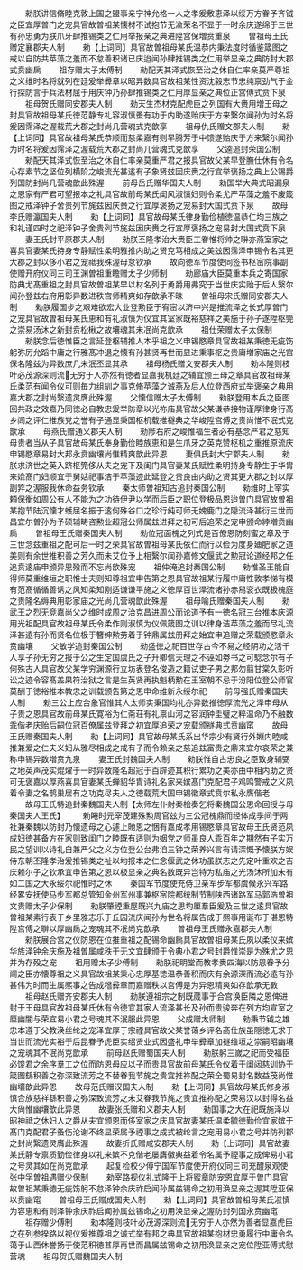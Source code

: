 <!-- { "loadSidebar": true } -->
　　勑朕讲信脩睦克敦上国之盟事亲宁神允格一人之孝爰敷恵泽以绥万方眷予齐钺之臣宜厚曽门之宠具官故曽祖某懐材不试抱节无渝荣名不显于一时余庆遂绵于三世有孙忠勇为朕爪牙肆推锡类之仁用举报亲之典进陞宫保増贲重泉
　　曽祖母王氏赠定襄郡夫人制
　　勑【上词同】具官故曽祖母某氏温恭内秉法度时循鉴箴图之戒以自防共苹藻之羞而不怠善积诸已庆迨闻孙肆推锡类之仁用举显亲之典防封大郡式贲幽扄
　　祖存赠太子太傅制
　　勑配天其泽式恢至治之休自仁率亲莫严尊祖之义维时名将就列在廷爰举彛章以昭异数具官故祖某性资沈毅志节忠纯禀劲气于金行探防言于兵法材屈于用庆钟乃孙肆推锡类之仁用厚显亲之典位正宫傅式贲下泉
　　祖母贺氏赠同安郡夫人制
　　勑天生杰材克配虎臣之列国有大赉用増王母之封具官故祖母某氏徳范静专礼容淑慎蚤有功于内助遂贻庆于方来繄尔闻孙为时名将爰因霈泽之渥载荒大郡之封尚几营魂式克歆享
　　祖母仇氏赠文郡夫人制
　　勑【上词同】具官故祖母某氏恭顺而慈柔嘉有则早腾芳于中馈遂贻庆于方来繄尔闻孙为时名将爰因霈泽之渥载荒大郡之封尚几营魂式克歆享
　　父逵追封荣国公制
　　勑配天其泽式恢至治之休自仁率亲莫重严君之报具官故父某早登膴仕休有令名心存素节之坚位列横阶之峻流光甚逺有子象贤玆因庆赉之行宜举褒扬之典上公锡爵列国防封尚几营魂歆此殊渥
　　前母岳氏赠华国夫人制
　　勑国举大典式昭漏泉之恩家有严君可望报本之礼具官故前母某氏闺风淑慎妇则令柔尤严苹藻之羞不废箴图之戒泽钟子舍贵列节旄兹因庆赉之行宜厚褒扬之宠易封大国式贲下泉
　　故母李氏赠瀛国夫人制
　　勑【上词同】具官故母某氏律身勤俭植徳温恭仁均三族之和礼谨四时之祀泽钟子舍贵列节旄兹因庆赉之行宜厚褒扬之宠易封大国式贲下泉
　　妻王氏封平原郡夫人制
　　勑朕丕隆孝治大赉臣工眷惟将帅之聨亦燕室家之喜具官妻某氏持身专静赋性柔明雅推内助之贤克笃相成之美玆因霈泽申锡令名其更大郡之封以侈小君之宠祗我殊渥毋怠钦承
　　故向徳军节度使同签书枢宻院事副使赠开府仪同三司王渊曽祖重瞻赠太子少师制
　　勑廊庙大臣莫重本兵之寄国家防典尤髙重祖之封具官故曽祖某早以材名列于勇爵用弗究于当世庆实贻于后人繄尔闻孙登兹右府用彰异数进秩宫师精爽如存歆承不昧
　　曽祖母宋氏赠同安郡夫人制
　　勑朕履国步之艰难欲宏大业登勲臣于宥宻以济中兴是推流泽之长式厚曽门之宠具官故曽祖母某氏恵和有礼淑慎为仪宜其室家既裕慈祥之美施于孙子遂陞枢筦之崇易汤沐之新封贲松楸之故壤魂其未冺尚克歆承
　　祖仕荣赠太子太保制
　　勑朕念后徳惟臣之言延登枢辅推人本乎祖之义申锡愍章具官故祖某秉徳无疵饬躬弥厉允蹈中庸之行雅髙冲退之懐有孙甚贤再世而显进秉事枢之贵庸増家庙之光宫保名隆兹为异数庶几未泯丕显其承
　　祖母杨氏赠文安郡夫人制
　　勑本隆则枝叶必茂源深则流无穷于人亦然有徳者显嘉我机廷之辅宜颁王母之章具官故祖母某氏柔范有闻令仪可则毎力组紃之事克脩苹藻之诚燕及后人位登西府式举褒亲之典用嘉大郡之封尚繄遗灵膺此殊渥
　　父懐信赠太子太傅制
　　勑朕登用本兵之臣图回共政之效嘉乃同徳必自教忠爰举防章以光祢庙具官故父某谦恭接物谨厚律身行髙乡闾之评仁推族党之誉有子通显秉国枢机载推襚典之华峻陞宫傅之贵尚惟不泯式克歆承
　　母燕氏赠通义郡夫人制
　　勑陟右府之峻惟福生者必有基念严君之慈知母贵者当从子具官故母某氏奉身勤俭睦族恵和是生爪牙之英克赞枢机之重推原流庆申锡愍章易封大邦永贲幽壤尚惟精爽歆此异恩
　　妻俱氏封大宁郡夫人制
　　勑朕求济世之英入跻枢筦侈从夫之宠下及闺门具官妻某氏赋性柔明持身专静生于华胄来嫓髙门妇顺宜于舅姑祀事洁于苹藻迹此延登之贵良由内助之贤其更大郡之封以厚副筓之渥服我休命益务钦承
　　秦太师曽祖知古追封秦国公制
　　勑维时上宰实頼保衡如周公有人不能为之功待伊尹以学而后臣之职位登极品恩迨曽门具官故曽祖某抱节陆沉懐才蠖屈名振于逺何殊谷口之珍行纯可师无媿鹿门之隠流泽甚衍三世而昌宜尔曽孙为予硕辅畴咨勲业超冠公师属兹进拜之初可后追荣之宠申颁命綍増贲幽扄
　　曽祖母王氏赠秦国夫人制
　　勑位冠面槐之列式是百僚恩防刻蜜之章及于三世念兹重祖之配可后一时之荣具官故曽祖母某氏依仁而行以俭为度身廸肥家之道美则有余世推积善之芳久而未艾位予上相繄尔闻孙嘉修文偃武之勲冠论道经邦之任追贲逺庙申颁异恩殁而不忘尚歆殊宠
　　祖仲淹追封秦国公制
　　勑惟圣王能自得师莫重维垣之职惟士夫则知尊祖宜申告第之恩具官故祖某行履中庸性敦孝悌有模有范髙循循善诱之风知柔知刚适谦谦平施之义徳厚百世泽流诸孙赤舄衮衣既极槐庭之贵隆名缛典用彰家庙之光尚几营魂歆此殊渥
　　祖母喻氏赠秦国夫人制
　　勑武王之烈无竞嘉尚父之维时成周之治克昌进周公而论道予有一徳名冠三台推本庆源用光祖配具官故祖母某氏令柔作则淑慎为仪佩箴图之训以律身洁苹藻之羞而尽礼流泽甚逺有孙而贤名位极于簪绅勲劳着于钟鼎属玆册拜之始宜申追赠之荣载颁愍章永贲幽壤
　　父敏学追封秦国公制
　　勑盛徳之祀百世存古今不易之经阴功之活千人享子孙无穷之报于公之生定国虞氏之子升卿信天理之不诬如劵书之可騐念尔有子何殊古人具官故父某学穷渊源行立坊表登名俊造之籍试吏子男之邦勿翦甘棠久彰听讼之迹令容髙盖果符治狱之言是生英贤再执魁柄勲在王室朝不忌于汾阳位登公师官莫酬于徳裕推本教忠之训载颁告第之恩申命维新永绥尔祀
　　前母强氏赠秦国夫人制
　　勑三公上应台象官惟其人太师实秉国均礼亦异数推徳厚流光之泽申母从子贵之恩具官故前母某氏寛裕为仁斋荘有礼禀山河之容润钟圭璧之粹温命乃不融数乖偕老庆贻后嗣位冠百僚属兹登拜之初宜厚追荣之宠载颁禭典式贲幽窀
　　故母王氏赠秦国夫人制
　　勑【上词同】具官故母某氏系出华宗少有贤行外婣内睦咸推兼爱之仁夫义妇从雅尽相成之戒有子而令赖亲之慈追兹富贵之鼎来宜尔哀荣之兼称申锡异数増贲九泉
　　妻王氏封魏国夫人制
　　勑朕惟自古忠良之臣致身辅弼之地英声茂实焜燿于一时异数隆名超冠于百辟迹其积行累功之美亦由中相内助之贤可无褒嘉以厚燕喜具官妻某氏蝉貂华胄诗礼名家来嫔髙门克配君子鸡鸣警戒之义夙着令妻之名鹊巢居有之功克尽夫人之徳载荒大国申锡徽章式贲尔私永膺偕老
　　故母王氏特追封秦魏国夫人制【太师左仆射秦桧奏乞将秦魏国公恩命回授与母秦国夫人王氏】
　　勑睠时元宰茂建殊勲周官玆为三公冠槐鼎而经体成季间于两社兼秦魏以防封乃懐遗母之心遽上貤恩之悃有嘉成孝用锡愍章具官故母王氏贤范夙成妇徳甚备方在家则致闺门之睦既有适则为姻党之师虽良人乖百年之期然有子实万民之望训以诗礼自兼严父之义方位登公台弗洎三钟之荣养兴言有请深慨予懐朕方娱侍东朝丕隆孝治爰推锡类之祉以均报本之仁念偃武之休功虽朕志之先定叶重欢之吉庆赖尔子之钦承宜申告第之恩以极显亲之典名数既异岂特为私庙之光汤沐所加未有如二国之大永绥尔祀惟时之休
　　秦国军节度使充侍卫亲军步军都虞候永兴军路经畧安抚使马步军都总管知金州军州事兼枢宻院都统制节制陕西诸路军马郭浩曽祖文贵赠太子少保制
　　勑朕肇禋重屋既兴九庙之思均厘羣臣爰及三世之逺具官故曽祖某素行表于乡里雅志乐于丘园流庆闻孙为世名将属告成于熈事用诞布于湛恩特陞宫傅之聨以厚幽扄之宠魂其不冺尚克歆承
　　曽祖母王氏赠永嘉郡夫人制
　　勑朕展合宫之仪防恩在位推重祖之配锡命幽扄具官故曽祖母某氏夙以柔仪来嫔华族泽钟余庆施及祖曽属咸秩于无文宜肆颁于令典小君之号封爵惟崇是为殊尤之恩并为存殁之宠
　　祖用赠太子少傅制
　　勑朕祀眀堂而教孝赉四海以防恩眷予分阃之臣亦懐尊祖之义具官故祖某秉心忠厚基徳温恭善积而庆有余源深而流必逺有孙甚伟为时而生属熈事之告成稽彛章而嘉赠秩以宫傅是为异恩精爽如存歆承无斁
　　祖母赵氏赠齐安郡夫人制
　　勑朕遵祖宗之制既蒇事于合宫涣臣隣之恩俾进封于王母具官故祖母某氏休有令徳宜其家人流泽甚长及孙而贵骏奔在列方均宣室之厘幽闇与荣宜易小君之号魂其不泯服此异恩
　　父成赠太师制
　　勑秉节钺之雄忠本遵于父教涣丝纶之宠泽宜厚于宗禋具官故父某誉蔼乡评名髙仕族虽隠徳无求于当世而流光实裕于后昆眷予虎臣实绍贤业式因盛礼申举彛章加禭维垣之崇嗣昭幽壤之宠魂其不泯尚克歆承
　　前母赵氏赠蜀国夫人制
　　勑朕躬三嵗之祀而受福臣必馂君之余序羣工之位而防恩母应以子而贵具官故前母某氏令仪着于闺闼慈训协于箴图繇积善之弥深致流芳之不替眷我节旄之贵宜推祢配之荣全蜀易封名数益茂尚惟幽壤歆此异恩
　　故母范氏赠汉国夫人制
　　勑【上词同】具官故母某氏修身淑慎合族慈祥繇积善之弥深致流芳之未艾眷我节旄之贵宜推祢配之荣易汉以封得名益大尙惟幽壤歆此异恩
　　故妻张氏赠和义郡夫人制
　　勑国事之大在祀既施泽以昭神祗之休妇人之爵从夫宜颁恩而侈室家之庆具官故妻某氏温柔毓徳勤俭宜家嫔于髙门克配君子蚤伤沦谢不终显荣属予禋事之成式被纶言之宠用易小君之号并防列郡之封尚繄遗灵膺此殊渥
　　故妻折氏赠咸安郡夫人制
　　勑【上词同】具官故妻某氏静专禀质勤俭律身以礼来嫔不克偕老屡膺徽典益着令名属予禋事之成俾易小君之号灵其如在尚克歆承
　　起复检校少傅宁国军节度使开府仪同三司充醴泉观使张中孚曽祖遇赠少保制
　　勑宰路视仪礼式隆于上将蜜章防宠恩宜厚于曽门具官故曽祖某秉徳无疵饬躬不怠泽钟余庆祚启闻孙属兹锡命之初用涣显亲之渥其陞亚保以贲幽窀
　　曽祖母王氏赠成国夫人制
　　勑【上词同】具官故曽祖母某氏淑慎为容恵和有则泽钟余庆祚启闻孙属玆锡命之初用涣显亲之渥防封列国永贲幽窀
　　祖存赠少傅制
　　勑本隆则枝叶必茂源深则流无穷于人亦然为善者显嘉虎臣之在列参揆路以视仪爰推尊祖之诚式举有邦之典具官故祖某抱材忠勇履行中庸令名蔼于山西休誉扬于使范积徳甚厚再世而昌属玆锡命之初用涣显亲之宠位陞亚傅式慰营魂
　　祖母贺氏赠魏国夫人制
